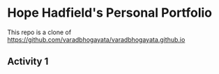 # Hope Hadfield's Personal Portfolio 

This repo is a clone of https://github.com/varadbhogayata/varadbhogayata.github.io

## Activity 1

